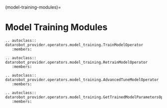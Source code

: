 (model-training-modules)=

# Model Training Modules

```{eval-rst}
.. autoclass:: datarobot_provider.operators.model_training.TrainModelOperator
   :members:
```

```{eval-rst}
.. autoclass:: datarobot_provider.operators.model_training.RetrainModelOperator
   :members:
```

```{eval-rst}
.. autoclass:: datarobot_provider.operators.model_training.AdvancedTuneModelOperator
   :members:
```

```{eval-rst}
.. autoclass:: datarobot_provider.operators.model_training.GetTrainedModelParametersOperator
   :members:
```
